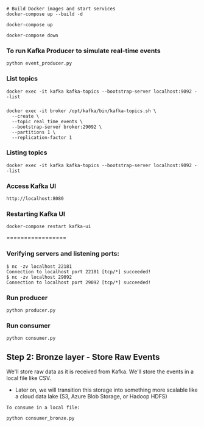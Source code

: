 
```
# Build Docker images and start services
docker-compose up --build -d

docker-compose up

docker-compose down
```

### To run Kafka Producer to simulate real-time events
```
python event_producer.py
```

### List topics
```
docker exec -it kafka kafka-topics --bootstrap-server localhost:9092 --list
```

### 
```
docker exec -it broker /opt/kafka/bin/kafka-topics.sh \
  --create \
  --topic real_time_events \
  --bootstrap-server broker:29092 \
  --partitions 1 \
  --replication-factor 1
```

### Listing topics
```
docker exec -it kafka kafka-topics --bootstrap-server localhost:9092 --list
```

### Access Kafka UI
```
http://localhost:8080
```

### Restarting Kafka UI
```
docker-compose restart kafka-ui
```
=================
### Verifying servers and listening ports:
```
$ nc -zv localhost 22181
Connection to localhost port 22181 [tcp/*] succeeded!
$ nc -zv localhost 29092
Connection to localhost port 29092 [tcp/*] succeeded!
```

### Run producer
```
python producer.py
```

### Run consumer
```
python consumer.py
```

## Step 2: Bronze layer - Store Raw Events

We'll store raw data as it is received from Kafka. We'll store the events in a local file like CSV.
- Later on, we will transition this storage into something more scalable like a cloud data lake (S3, Azure Blob Storage, or Hadoop HDFS)

`To consume in a local file:`
```
python consumer_bronze.py
```

